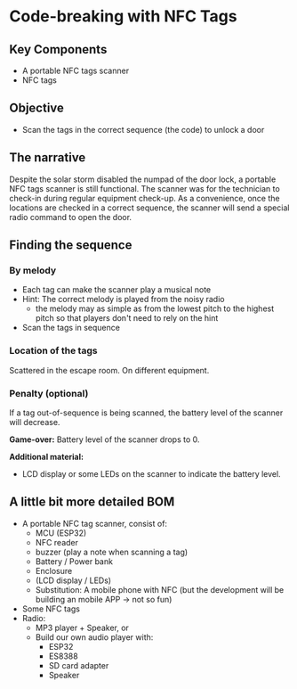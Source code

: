 Code-breaking with NFC Tags
==============

## Key Components
- A portable NFC tags scanner
- NFC tags

## Objective
- Scan the tags in the correct sequence (the code) to unlock a door

## The narrative

Despite the solar storm disabled the numpad of the door lock, a portable NFC tags scanner is still functional. The scanner was for the technician to check-in during regular equipment check-up. As a convenience, once the locations are checked in a correct sequence, the scanner will send a special radio command to open the door.

## Finding the sequence

### By melody

- Each tag can make the scanner play a musical note
- Hint: The correct melody is played from the noisy radio
  - the melody may as simple as from the lowest pitch to the highest pitch so that players don't need to rely on the hint
- Scan the tags in sequence 

### Location of the tags

Scattered in the escape room. On different equipment.

### Penalty (optional)

If a tag out-of-sequence is being scanned, the battery level of the scanner will decrease.

**Game-over:** Battery level of the scanner drops to 0.

**Additional material:**

- LCD display or some LEDs on the scanner to indicate the battery level.

## A little bit more detailed BOM

- A portable NFC tag scanner, consist of:
    - MCU (ESP32)
    - NFC reader
    - buzzer (play a note when scanning a tag)
    - Battery / Power bank
    - Enclosure
    - (LCD display / LEDs)
    - Substitution: A mobile phone with NFC (but the development will be building an mobile APP -> not so fun)
- Some NFC tags
- Radio:
    - MP3 player + Speaker, or
    - Build our own audio player with:
        - ESP32
        - ES8388
        - SD card adapter
        - Speaker


